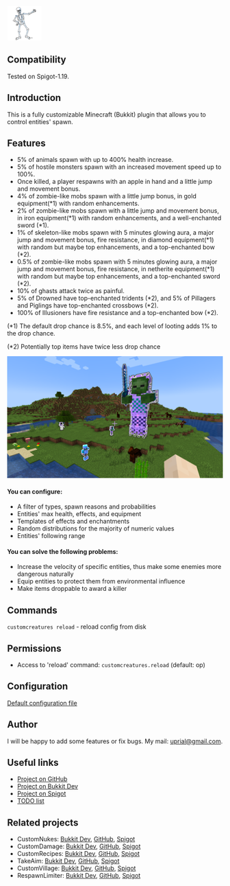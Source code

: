 ![CustomCreatures Logo](images/customcreatures-logo.png)

## Compatibility

Tested on Spigot-1.19.

## Introduction

This is a fully customizable Minecraft (Bukkit) plugin that allows you to control entities' spawn.

## Features

* 5% of animals spawn with up to 400% health increase.
* 5% of hostile monsters spawn with an increased movement speed up to 100%.
* Once killed, a player respawns with an apple in hand and a little jump and movement bonus.
* 4% of zombie-like mobs spawn with a little jump bonus, in gold equipment(*1) with random enhancements.
* 2% of zombie-like mobs spawn with a little jump and movement bonus, in iron equipment(*1) with random enhancements, and a well-enchanted sword (*1).
* 1% of skeleton-like mobs spawn with 5 minutes glowing aura, a major jump and movement bonus, fire resistance, in diamond equipment(*1) with random but maybe top enhancements, and a top-enchanted bow (*2).
* 0.5% of zombie-like mobs spawn with 5 minutes glowing aura, a major jump and movement bonus, fire resistance, in netherite equipment(*1) with random but maybe top enhancements, and a top-enchanted sword (*2).
* 10% of ghasts attack twice as painful.
* 5% of Drowned have top-enchanted tridents (*2), and 5% of Pillagers and Piglings have top-enchanted crossbows (*2).
* 100% of Illusioners have fire resistance and a top-enchanted bow (*2).

(*1) The default drop chance is 8.5%, and each level of looting adds 1% to the drop chance.

(*2) Potentially top items have twice less drop chance

![CustomCreatures Promo](images/customcreatures-promo.png)

#### You can configure:
* A filter of types, spawn reasons and probabilities
* Entities' max health, effects, and equipment
* Templates of effects and enchantments
* Random distributions for the majority of numeric values
* Entities' following range

#### You can solve the following problems:
* Increase the velocity of specific entities, thus make some enemies more dangerous naturally
* Equip entities to protect them from environmental influence
* Make items droppable to award a killer

## Commands

`customcreatures reload` - reload config from disk

## Permissions

* Access to 'reload' command:
`customcreatures.reload` (default: op)

## Configuration
[Default configuration file](src/main/resources/config.yml)

## Author
I will be happy to add some features or fix bugs. My mail: uprial@gmail.com.

## Useful links
* [Project on GitHub](https://github.com/uprial/customcreatures/)
* [Project on Bukkit Dev](http://dev.bukkit.org/bukkit-plugins/customcreatures/)
* [Project on Spigot](https://www.spigotmc.org/resources/customcreatures.68711/)
* [TODO list](TODO.md)

## Related projects
* CustomNukes: [Bukkit Dev](http://dev.bukkit.org/bukkit-plugins/customnukes/), [GitHub](https://github.com/uprial/customnukes), [Spigot](https://www.spigotmc.org/resources/customnukes.68710/)
* CustomDamage: [Bukkit Dev](http://dev.bukkit.org/bukkit-plugins/customdamage/), [GitHub](https://github.com/uprial/customdamage), [Spigot](https://www.spigotmc.org/resources/customdamage.68712/)
* CustomRecipes: [Bukkit Dev](https://dev.bukkit.org/projects/custom-recipes), [GitHub](https://github.com/uprial/customrecipes/), [Spigot](https://www.spigotmc.org/resources/customrecipes.89435/)
* TakeAim: [Bukkit Dev](https://dev.bukkit.org/projects/takeaim), [GitHub](https://github.com/uprial/takeaim), [Spigot](https://www.spigotmc.org/resources/takeaim.68713/)
* CustomVillage: [Bukkit Dev](http://dev.bukkit.org/bukkit-plugins/customvillage/), [GitHub](https://github.com/uprial/customvillage/), [Spigot](https://www.spigotmc.org/resources/customvillage.69170/)
* RespawnLimiter: [Bukkit Dev](https://www.curseforge.com/minecraft/bukkit-plugins/respawn-limiter), [GitHub](https://github.com/uprial/respawnlimiter/), [Spigot](https://www.spigotmc.org/resources/respawnlimiter.106469/)
